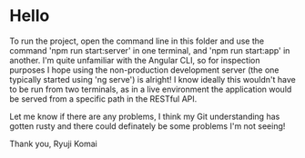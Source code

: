 # Hello

To run the project, open the command line in this folder and use the command 'npm run start:server' in one terminal, and 'npm run start:app' in another. I'm quite unfamiliar with the Angular CLI, so for inspection purposes I hope using the non-production development server (the one typically started using 'ng serve') is alright! I know ideally this wouldn't have to be run from two terminals, as in a live environment the application would be served from a specific path in the RESTful API.

Let me know if there are any problems, I think my Git understanding has gotten rusty and there could definately be some problems I'm not seeing!

Thank you,
Ryuji Komai
